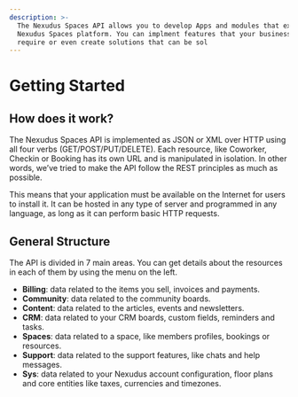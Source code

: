```yaml
---
description: >-
  The Nexudus Spaces API allows you to develop Apps and modules that extend the
  Nexudus Spaces platform. You can implment features that your business may
  require or even create solutions that can be sol
---
```


# Getting Started

## How does it work?

The Nexudus Spaces API is implemented as JSON or XML over HTTP using all four verbs \(GET/POST/PUT/DELETE\). Each resource, like Coworker, Checkin or Booking has its own URL and is manipulated in isolation. In other words, we’ve tried to make the API follow the REST principles as much as possible.

This means that your application must be available on the Internet for users to install it. It can be hosted in any type of server and programmed in any language, as long as it can perform basic HTTP requests.

## General Structure

The API is divided in 7 main areas. You can get details about the resources in each of them by using the menu on the left.

* **Billing**: data related to the items you sell, invoices and payments. 
* **Community**: data related to the community boards. 
* **Content**: data related to the articles, events and newsletters. 
* **CRM**: data related to your CRM boards, custom fields, reminders and tasks. 
* **Spaces**: data related to a space, like members profiles, bookings or resources. 
* **Support**: data related to the support features, like chats and help messages. 
* **Sys**: data related to your Nexudus account configuration, floor plans and core entities like taxes, currencies and timezones.


